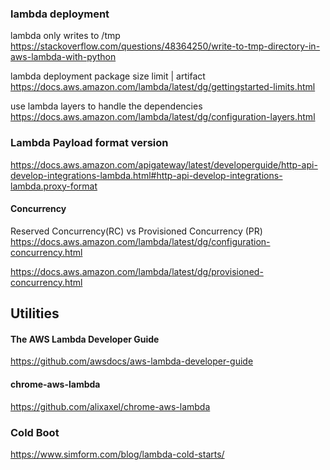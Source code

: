### lambda deployment

lambda only writes to /tmp
<br>
https://stackoverflow.com/questions/48364250/write-to-tmp-directory-in-aws-lambda-with-python

lambda deployment package size limit | artifact
<br>
https://docs.aws.amazon.com/lambda/latest/dg/gettingstarted-limits.html

use lambda layers to handle the dependencies
<br>
https://docs.aws.amazon.com/lambda/latest/dg/configuration-layers.html


### Lambda Payload format version
https://docs.aws.amazon.com/apigateway/latest/developerguide/http-api-develop-integrations-lambda.html#http-api-develop-integrations-lambda.proxy-format


#### Concurrency

Reserved Concurrency(RC) vs Provisioned Concurrency (PR)
https://docs.aws.amazon.com/lambda/latest/dg/configuration-concurrency.html

https://docs.aws.amazon.com/lambda/latest/dg/provisioned-concurrency.html


## Utilities

#### The AWS Lambda Developer Guide
https://github.com/awsdocs/aws-lambda-developer-guide

#### chrome-aws-lambda
https://github.com/alixaxel/chrome-aws-lambda


### Cold Boot
https://www.simform.com/blog/lambda-cold-starts/
